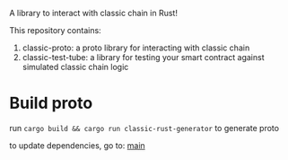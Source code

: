 A library to interact with classic chain in Rust!

This repository contains:
1. classic-proto: a proto library for interacting with classic chain
2. classic-test-tube: a library for testing your smart contract against simulated classic chain logic

# Build proto
run `cargo build && cargo run classic-rust-generator` to generate proto

to update dependencies, go to: [main](src/main.rs)